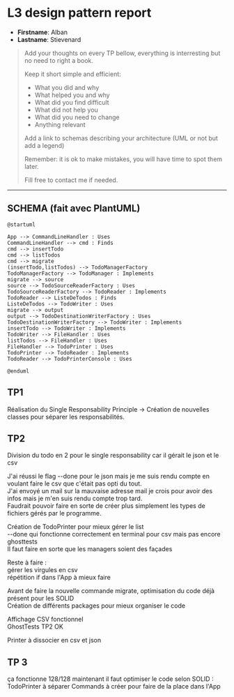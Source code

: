 # L3 design pattern report

- **Firstname**: Alban
- **Lastname**: Stievenard


> Add your thoughts on every TP bellow, everything is interresting but no need to right a book.
> 
> Keep it short simple and efficient:
> 
> - What you did and why
> - What helped you and why
> - What did you find difficult
> - What did not help you
> - What did you need to change
> - Anything relevant
> 
> Add a link to schemas describing your architecture (UML or not but add a legend)
> 
> Remember: it is ok to make mistakes, you will have time to spot them later.
> 
> Fill free to contact me if needed.

---

## SCHEMA (fait avec PlantUML)
```plantuml
@startuml

App --> CommandLineHandler : Uses
CommandLineHandler --> cmd : Finds
cmd --> insertTodo
cmd --> listTodos 
cmd --> migrate 
(insertTodo,listTodos) --> TodoManagerFactory
TodoManagerFactory --> TodoManager : Implements
migrate --> source
source --> TodoSourceReaderFactory : Uses
TodoSourceReaderFactory --> TodoReader : Implements
TodoReader --> ListeDeTodos : Finds
ListeDeTodos --> TodoWriter : Uses
migrate --> output
output --> TodoDestinationWriterFactory : Uses
TodoDestinationWriterFactory --> TodoWriter : Implements
insertTodo --> TodoWriter : Implements
TodoWriter --> FileHandler : Uses
listTodos --> FileHandler : Uses
FileHandler --> TodoPrinter : Uses
TodoPrinter --> TodoReader : Implements
TodoReader --> TodoPrinterConsole : Uses

@enduml
```

## TP1

Réalisation du Single Responsability Principle -> Création de nouvelles classes pour séparer les responsabilités.  

## TP2

Division du todo en 2 pour le single responsability car il gérait le json et le csv  

J'ai réussi le flag --done pour le json mais je me suis rendu compte en voulant faire le csv que c'était pas opti du tout.  
J'ai envoyé un mail sur la mauvaise adresse mail je crois pour avoir des infos mais je m'en suis rendu compte trop tard.  
Faudrait pouvoir faire en sorte de créer plus simplement les types de fichiers gérés par le programme.  

Création de TodoPrinter pour mieux gérer le list  
--done qui fonctionne correctement en terminal pour csv mais pas encore ghosttests  
Il faut faire en sorte que les managers soient des façades  

Reste à faire :   
gérer les virgules en csv  
répétition if dans l'App à mieux faire

Avant de faire la nouvelle commande migrate, optimisation du code déjà présent pour les SOLID  
Création de différents packages pour mieux organiser le code  

Affichage CSV fonctionnel  
GhostTests TP2 OK

Printer à dissocier en csv et json

## TP 3

ça fonctionne 128/128
maintenant il faut optimiser le code selon SOLID :
TodoPrinter à séparer
Commands à créer pour faire de la place dans l'App

